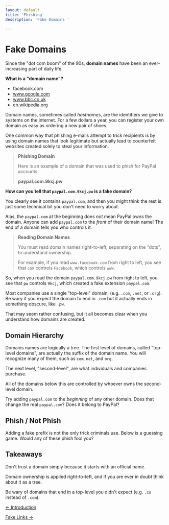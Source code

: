 ```yaml
---
layout: default
title: 'Phishing'
description: 'Fake Domains '

---
```

# Fake Domains

Since the "dot com boom" of the 90s, **domain names** have been an
ever-increasing part of daily life.

**What is a "domain name"?**

* facebook.com
* www.google.com
* www.bbc.co.uk
* en.wikipedia.org

Domain names, sometimes called _hostnames_, are the identifiers we give to
systems on the internet. For a few dollars a year, you can register your own
domain as easy as ordering a new pair of shoes.

One common way that phishing e-mails attempt to trick recipients is by using
domain names that look legitimate but actually lead to counterfeit websites
created solely to steal your information.

> **Phishing Domain**
>
> Here is an example of a domain that was used to phish for PayPal accounts:
>
> **paypal.com.9kcj.pw**

**How can you tell that `paypal.com.9kcj.pw` is a fake domain?**

You clearly see it contains `paypal.com`, and then you might think the rest is
just some technical bit you don't need to worry about.

Alas, the `paypal.com` at the beginning does _not_ mean PayPal owns the domain.
Anyone can add `paypal.com` to the _front_ of their domain name! The end of a
domain tells you who controls it.

> **Reading Domain Names**
>
> You must read domain names right-to-left, separating on the "dots", to
> understand ownership.
>
> For example, if you read `www.facebook.com` from right to left, you see that
> `com` controls `Facebook`, which controls `www`.

So, when you read the domain `paypal.com.9kcj.pw` from right to left, you see
that `pw` controls `9kcj`, which created a fake extension `paypal.com`.

Most companies use a single "top-level" domain, (e.g. `.com`, `.net`, or
`.org`).  Be wary if you expect the domain to end in `.com` but it actually
ends in something obscure, like `.pw`.

That may seem rather confusing, but it all becomes clear when you understand
how domains are created.

## Domain Hierarchy

Domains names are logically a tree. The first level of domains, called
"top-level domains", are actually the suffix of the domain name. You will
recognize many of them, such as `com`, `net`, and `org`.

The next level, "second-level", are what individuals and companies purchase.

All of the domains below this are controlled by whoever owns the second-level
domain.

Try adding `paypal.com` to the _beginning_ of any other domain. Does that
change the real `paypal.com`? Does it belong to PayPal?

## Phish / Not Phish

Adding a fake prefix is not the only trick criminals use. Below is a guessing
game. Would any of these phish fool you?

## Takeaways

Don't trust a domain simply because it starts with an official name.

Domain ownership is applied right-to-left, and if you are ever in doubt think
about it as a tree.

Be wary of domains that end in a top-level you didn't expect (e.g. `.co`
instead of `.com`).

[← Introduction](./phishing_introduction.html "Introduction")

  
[Fake Links →](./fake_links.html "Fake Links")
